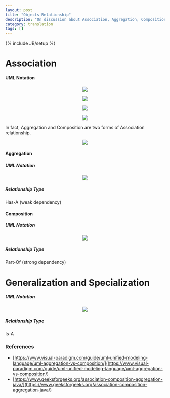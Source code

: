 ```yaml
---
layout: post
title: "Objects Relationship"
description: "On discussion about Association, Aggregation, Composition, Generalization and Specialization"
category: translation 
tags: []
---
```

{% include JB/setup %}

<!-- ![](https://cdn.visual-paradigm.com/guide/uml/uml-aggregation-vs-composition/01-uml-association.png) -->

<!-- ![](https://cdn.visual-paradigm.com/guide/uml/uml-aggregation-vs-composition/02-uml-aggregation.png) -->

<!-- ![](https://cdn.visual-paradigm.com/guide/uml/uml-aggregation-vs-composition/03-uml-composition.png) -->

<!-- ![](https://cdn.visual-paradigm.com/guide/uml/uml-aggregation-vs-composition/03b-uml-generalization.png) -->

# Association
#### UML Notation
<p align="center">
  <img src="https://cdn.visual-paradigm.com/guide/uml/uml-aggregation-vs-composition/01-uml-association.png">
</p>

<p align="center">
  <img src="https://cdn.visual-paradigm.com/guide/uml/uml-aggregation-vs-composition/04-association-multiplicity-example-01.png">
</p>

<p align="center">
  <img src="https://cdn.visual-paradigm.com/guide/uml/uml-aggregation-vs-composition/05-association-multiplicity-example-02.png">
</p>

<p align="center">
  <img src="https://cdn.visual-paradigm.com/guide/uml/uml-aggregation-vs-composition/06-association-multiplicity-example-03.png">
</p>

In fact, Aggregation and Composition are two forms of Association relationship.

<p align="center">
  <img src="https://cdncontribute.geeksforgeeks.org/wp-content/uploads/Associatn.png">
</p>

#### Aggregation
##### UML Notation
<p align="center">
  <img src="https://cdn.visual-paradigm.com/guide/uml/uml-aggregation-vs-composition/02-uml-aggregation.png">
</p>

##### Relationship Type
Has-A (weak dependency)

#### Composition
##### UML Notation
<p align="center">
  <img src="https://cdn.visual-paradigm.com/guide/uml/uml-aggregation-vs-composition/03-uml-composition.png">
</p>


##### Relationship Type
Part-Of (strong dependency)

# Generalization and Specialization
##### UML Notation
<p align="center">
  <img src="https://cdn.visual-paradigm.com/guide/uml/uml-aggregation-vs-composition/09-generalization-and-specialization.png">
</p>

##### Relationship Type
Is-A

### References
- [https://www.visual-paradigm.com/guide/uml-unified-modeling-language/uml-aggregation-vs-composition/](https://www.visual-paradigm.com/guide/uml-unified-modeling-language/uml-aggregation-vs-composition/)
- [https://www.geeksforgeeks.org/association-composition-aggregation-java/](https://www.geeksforgeeks.org/association-composition-aggregation-java/)




